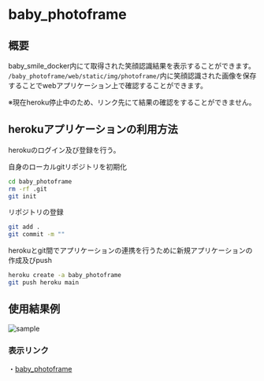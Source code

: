 # baby_photoframe

## 概要
baby_smile_docker内にて取得された笑顔認識結果を表示することができます。
`/baby_photoframe/web/static/img/photoframe/`内に笑顔認識された画像を保存することでwebアプリケーション上で確認することができます。

※現在heroku停止中のため、リンク先にて結果の確認をすることができません。

## herokuアプリケーションの利用方法
herokuのログイン及び登録を行う。

自身のローカルgitリポジトリを初期化

```sh
cd baby_photoframe
rm -rf .git 
git init
```
リポジトリの登録
```sh
git add .
git commit -m ""
```
herokuとgit間でアプリケーションの連携を行うために新規アプリケーションの作成及びpush
```sh
heroku create -a baby_photoframe
git push heroku main
```

## 使用結果例
![sample](https://github.com/higash1/baby_photoframe/assets/106146319/42763449-a037-4760-8a3a-53a9263f6c46)

### 表示リンク
・[baby_photoframe](https://php-practice-f8f38bfc7710.herokuapp.com/)
